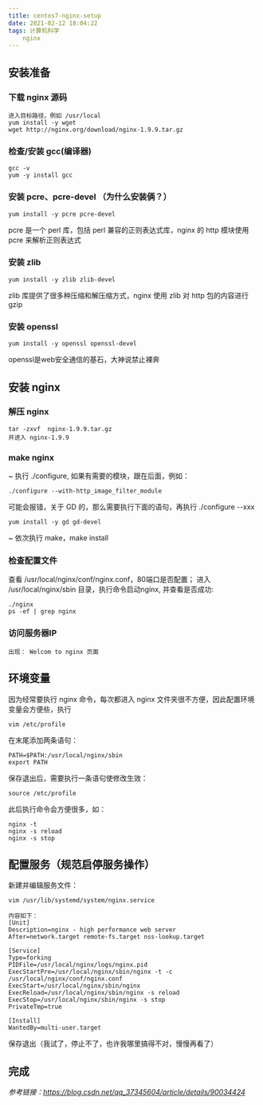 ```yaml
---
title: centos7-nginx-setup
date: 2021-02-12 18:04:22
tags: 计算机科学
    nginx
---
```


## 安装准备
### 下载 nginx 源码
    进入目标路径，例如 /usr/local
    yum install -y wget
    wget http://nginx.org/download/nginx-1.9.9.tar.gz
<!--more-->
### 检查/安装 gcc(编译器)
    gcc -v
    yum -y install gcc

### 安装 pcre、pcre-devel （为什么安装俩？）
    yum install -y pcre pcre-devel
pcre 是一个 perl 库，包括 perl 兼容的正则表达式库，nginx 的 http 模块使用 pcre 来解析正则表达式

### 安装 zlib
    yum install -y zlib zlib-devel
zlib 库提供了很多种压缩和解压缩方式，nginx 使用 zlib 对 http 包的内容进行 gzip

### 安装 openssl
    yum install -y openssl openssl-devel
openssl是web安全通信的基石，大神说禁止裸奔

## 安装 nginx
### 解压 nginx
    tar -zxvf  nginx-1.9.9.tar.gz
    并进入 nginx-1.9.9
### make nginx
~ 执行 ./configure, 如果有需要的模块，跟在后面，例如：

    ./configure --with-http_image_filter_module

可能会报错，关于 GD 的，那么需要执行下面的语句，再执行 ./configure --xxx

    yum install -y gd gd-devel

~ 依次执行 make，make install

### 检查配置文件
查看 /usr/local/nginx/conf/nginx.conf，80端口是否配置；
进入 /usr/local/nginx/sbin 目录，执行命令启动nginx, 并查看是否成功:

    ./nginx
    ps -ef | grep nginx

### 访问服务器IP
    出现： Welcom to nginx 页面

## 环境变量
因为经常要执行 nginx 命令，每次都进入 nginx 文件夹很不方便，因此配置环境变量会方便些，执行

    vim /etc/profile

在末尾添加两条语句：

    PATH=$PATH:/usr/local/nginx/sbin
    export PATH

保存退出后，需要执行一条语句使修改生效：

    source /etc/profile

此后执行命令会方便很多，如：

    nginx -t
    nginx -s reload
    nginx -s stop

## 配置服务（规范启停服务操作）
新建并编辑服务文件：

    vim /usr/lib/systemd/system/nginx.service

    内容如下：
    [Unit]
    Description=nginx - high performance web server
    After=network.target remote-fs.target nss-lookup.target

    [Service]
    Type=forking
    PIDFile=/usr/local/nginx/logs/nginx.pid
    ExecStartPre=/usr/local/nginx/sbin/nginx -t -c /usr/local/nginx/conf/nginx.conf
    ExecStart=/usr/local/nginx/sbin/nginx
    ExecReload=/usr/local/nginx/sbin/nginx -s reload
    ExecStop=/usr/local/nginx/sbin/nginx -s stop
    PrivateTmp=true

    [Install]
    WantedBy=multi-user.target

保存退出（我试了，停止不了，也许我哪里搞得不对，慢慢再看了）

## 完成
*参考链接：https://blog.csdn.net/qq_37345604/article/details/90034424*